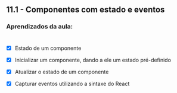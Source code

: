 ## 11.1 - Componentes com estado e eventos

### Aprendizados da aula:
#

- [X] Estado de um componente

- [X] Inicializar um componente, dando a ele um estado pré-definido

- [X] Atualizar o estado de um componente

- [X] Capturar eventos utilizando a sintaxe do React